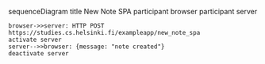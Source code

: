 sequenceDiagram
title New Note SPA
participant browser
participant server

    browser->>server: HTTP POST https://studies.cs.helsinki.fi/exampleapp/new_note_spa
    activate server
    server-->>browser: {message: "note created"}
    deactivate server
